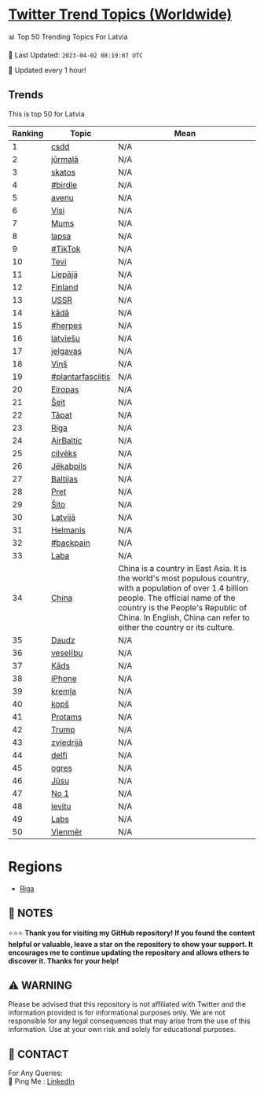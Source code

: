 [Twitter Trend Topics (Worldwide)](https://github.com/ErcinDedeoglu/Twitter-Trend-Topics)
==========


📊 Top 50 Trending Topics For Latvia

📆 Last Updated: `2023-04-02 08:19:07 UTC`

🔧 Updated every 1 hour!


## Trends

This is top 50 for Latvia

| Ranking | Topic | Mean |
| ------- | ------------ | ------------ |
| 1 | [csdd](http://twitter.com/search?q=csdd) | N/A |
| 2 | [jūrmalā](http://twitter.com/search?q=j%c5%abrmal%c4%81) | N/A |
| 3 | [skatos](http://twitter.com/search?q=skatos) | N/A |
| 4 | [#birdle](http://twitter.com/search?q=%23birdle) | N/A |
| 5 | [avenu](http://twitter.com/search?q=avenu) | N/A |
| 6 | [Visi](http://twitter.com/search?q=Visi) | N/A |
| 7 | [Mums](http://twitter.com/search?q=Mums) | N/A |
| 8 | [lapsa](http://twitter.com/search?q=lapsa) | N/A |
| 9 | [#TikTok](http://twitter.com/search?q=%23TikTok) | N/A |
| 10 | [Tevi](http://twitter.com/search?q=Tevi) | N/A |
| 11 | [Liepājā](http://twitter.com/search?q=Liep%c4%81j%c4%81) | N/A |
| 12 | [Finland](http://twitter.com/search?q=Finland) | N/A |
| 13 | [USSR](http://twitter.com/search?q=USSR) | N/A |
| 14 | [kādā](http://twitter.com/search?q=k%c4%81d%c4%81) | N/A |
| 15 | [#herpes](http://twitter.com/search?q=%23herpes) | N/A |
| 16 | [latviešu](http://twitter.com/search?q=latvie%c5%a1u) | N/A |
| 17 | [jelgavas](http://twitter.com/search?q=jelgavas) | N/A |
| 18 | [Viņš](http://twitter.com/search?q=Vi%c5%86%c5%a1) | N/A |
| 19 | [#plantarfasciitis](http://twitter.com/search?q=%23plantarfasciitis) | N/A |
| 20 | [Eiropas](http://twitter.com/search?q=Eiropas) | N/A |
| 21 | [Šeit](http://twitter.com/search?q=%c5%a0eit) | N/A |
| 22 | [Tāpat](http://twitter.com/search?q=T%c4%81pat) | N/A |
| 23 | [Riga](http://twitter.com/search?q=Riga) | N/A |
| 24 | [AirBaltic](http://twitter.com/search?q=AirBaltic) | N/A |
| 25 | [cilvēks](http://twitter.com/search?q=cilv%c4%93ks) | N/A |
| 26 | [Jēkabpils](http://twitter.com/search?q=J%c4%93kabpils) | N/A |
| 27 | [Baltijas](http://twitter.com/search?q=Baltijas) | N/A |
| 28 | [Pret](http://twitter.com/search?q=Pret) | N/A |
| 29 | [Šito](http://twitter.com/search?q=%c5%a0ito) | N/A |
| 30 | [Latvijā](http://twitter.com/search?q=Latvij%c4%81) | N/A |
| 31 | [Helmanis](http://twitter.com/search?q=Helmanis) | N/A |
| 32 | [#backpain](http://twitter.com/search?q=%23backpain) | N/A |
| 33 | [Laba](http://twitter.com/search?q=Laba) | N/A |
| 34 | [China](http://twitter.com/search?q=China) | China is a country in East Asia. It is the world's most populous country, with a population of over 1.4 billion people. The official name of the country is the People's Republic of China. In English, China can refer to either the country or its culture. |
| 35 | [Daudz](http://twitter.com/search?q=Daudz) | N/A |
| 36 | [veselību](http://twitter.com/search?q=vesel%c4%abbu) | N/A |
| 37 | [Kāds](http://twitter.com/search?q=K%c4%81ds) | N/A |
| 38 | [iPhone](http://twitter.com/search?q=iPhone) | N/A |
| 39 | [kremļa](http://twitter.com/search?q=krem%c4%bca) | N/A |
| 40 | [kopš](http://twitter.com/search?q=kop%c5%a1) | N/A |
| 41 | [Protams](http://twitter.com/search?q=Protams) | N/A |
| 42 | [Trump](http://twitter.com/search?q=Trump) | N/A |
| 43 | [zviedrijā](http://twitter.com/search?q=zviedrij%c4%81) | N/A |
| 44 | [delfi](http://twitter.com/search?q=delfi) | N/A |
| 45 | [ogres](http://twitter.com/search?q=ogres) | N/A |
| 46 | [Jūsu](http://twitter.com/search?q=J%c5%absu) | N/A |
| 47 | [No 1](http://twitter.com/search?q=No+1) | N/A |
| 48 | [levitu](http://twitter.com/search?q=levitu) | N/A |
| 49 | [Labs](http://twitter.com/search?q=Labs) | N/A |
| 50 | [Vienmēr](http://twitter.com/search?q=Vienm%c4%93r) | N/A |



# Regions

* [Riga](</Latvia/Riga.md>)



## 📝 NOTES

⭐⭐⭐ **Thank you for visiting my GitHub repository! If you found the content helpful or valuable, leave a star on the repository to show your support. It encourages me to continue updating the repository and allows others to discover it. Thanks for your help!**


## ⚠️ WARNING

Please be advised that this repository is not affiliated with Twitter and the information provided is for informational purposes only. We are not responsible for any legal consequences that may arise from the use of this information. Use at your own risk and solely for educational purposes.


## 📨 CONTACT

 For Any Queries:  
            🏓 Ping Me : [LinkedIn](https://www.linkedin.com/in/ercindedeoglu/)
